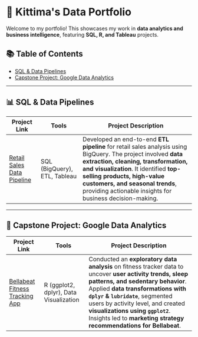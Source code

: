 # 📂 Kittima's Data Portfolio  

Welcome to my portfolio! This showcases my work in **data analytics and business intelligence**, featuring **SQL, R, and Tableau** projects.  

## 📚 Table of Contents  
- [SQL & Data Pipelines](#sql--data-pipelines)  
- [Capstone Project: Google Data Analytics](#capstone-project-google-data-analytics)  

---

## 📊 SQL & Data Pipelines  
| Project Link | Tools | Project Description |  
|---|---|---|  
| [Retail Sales Data Pipeline](https://github.com/KittimaRodriguez/CaseStudy/tree/main/retail-sales-pipeline) | SQL (BigQuery), ETL, Tableau | Developed an end-to-end **ETL pipeline** for retail sales analysis using BigQuery. The project involved **data extraction, cleaning, transformation, and visualization**. It identified **top-selling products, high-value customers, and seasonal trends**, providing actionable insights for business decision-making. |  

---

## 🔎 Capstone Project: Google Data Analytics  
| Project Link | Tools | Project Description |  
|---|---|---|  
| [Bellabeat Fitness Tracking App](https://github.com/KittimaRodriguez/data-analytics-case-study/tree/main/bellabeat-case-study) | R (ggplot2, dplyr), Data Visualization | Conducted an **exploratory data analysis** on fitness tracker data to uncover **user activity trends, sleep patterns, and sedentary behavior**. Applied **data transformations with `dplyr` & `lubridate`**, segmented users by activity level, and created **visualizations using `ggplot2`**. Insights led to **marketing strategy recommendations for Bellabeat**. |  
